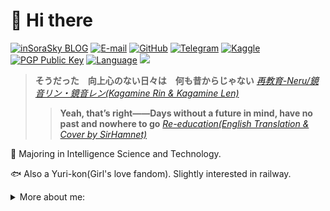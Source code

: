# 👋 Hi there

[![inSoraSky BLOG](https://img.shields.io/badge/inSoraSky-BLOG-green.svg)](https://www.sorasky.in/)
[![E-mail](https://img.shields.io/badge/Email-i@sorasky.in-yellow.svg)](mailto:i@sorasky.in)
[![GitHub](https://img.shields.io/badge/GitHub-insorasky-deep.svg)](https://github.com/insorasky)
[![Telegram](https://img.shields.io/badge/Telegram-@TheresaJune-orange.svg)](https://t.me/TheresaJune)
[![Kaggle](https://img.shields.io/badge/Kaggle-insorasky-blueviolet.svg)](https://www.kaggle.com/insorasky)
[![PGP Public Key](https://img.shields.io/badge/PGP_Public_Key-02BF_CAA5_3832_68D1-blue.svg)](https://github.com/insorasky.gpg)
[![Language](https://img.shields.io/badge/Language-ZH%2FEN%2FJA-blue.svg)](https://github.com/insorasky.gpg)
![](https://komarev.com/ghpvc/?username=insorasky&color=90EE90)

> **そうだった　向上心のない日々は　何も昔からじゃない** [*再教育-Neru/鏡音リン・鏡音レン(Kagamine Rin & Kagamine Len)*](https://www.youtube.com/watch?v=xauTD6nRMio)
>> **Yeah, that’s right——Days without a future in mind, have no past and nowhere to go** [*Re-education(English Translation & Cover by SirHamnet)*](https://www.youtube.com/watch?v=0hkCTnMbFGo)

🤖 Majoring in Intelligence Science and Technology.

🐟 Also a Yuri-kon(Girl's love fandom). Slightly interested in railway.

<details><summary>More about me: </summary>
 
![My Skills](https://skillicons.dev/icons?i=androidstudio,aws,bash,bootstrap,cs,cpp,cmake,css,dart,django,docker,dotnet,electron,flask,flutter,git,github,githubactions,gitlab,go,gradle,html,idea,ai,java,js,jquery,kotlin,linux,md,mastodon,materialui,mongodb,mysql,nginx,nodejs,nuxtjs,matlab,openshift,ps,php,postgres,powershell,pr,py,pytorch,qt,raspberrypi,redis,rust,sass,sqlite,stackoverflow,scala,svg,swift,twitter,ts,vim,visualstudio,vscode,vue,wordpress)
![](https://github-profile-summary-cards.vercel.app/api/cards/profile-details?username=insorasky&theme=github)
![](https://github-profile-summary-cards.vercel.app/api/cards/repos-per-language?username=insorasky&theme=github)
![](https://github-profile-summary-cards.vercel.app/api/cards/stats?username=insorasky&theme=github)

## Projects

- Zhixue-X(not open-source now): Python module for middle-school users of iFLYTEK's [zhixue.com](http://www.zhixue.com/) to check their marks

- [Zhixue-K](http://z.sorasky.in:10086/Zhixue): Zhixue-X-based online tool for students to get their ranks

- [HFUTGo](https://github.com/insorasky/hfutgo-server): a useful WeChat mini-program for students in Hefei University of Technology

- [KaiSS](https://github.com/insorasky/KaiSS): ShadowSocks client for [KaiOS](https://www.kaiostech.com/) users
 
- [Azuma(Developing)](https://github.com/insorasky/azuma-cli): Decentralized audio distributing tool

</details>
